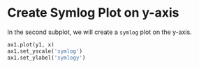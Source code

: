# Create Symlog Plot on y-axis

In the second subplot, we will create a `symlog` plot on the y-axis.

```python
ax1.plot(y1, x)
ax1.set_yscale('symlog')
ax1.set_ylabel('symlogy')
```
